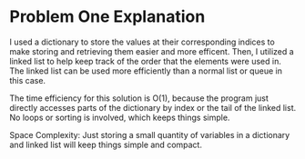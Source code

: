 # Problem One Explanation

I used a dictionary to store the values at their corresponding indices
to make storing and retrieving them easier and more efficent. Then,
I utilized a linked list to help keep track of the order that the 
elements were used in. The linked list can be used more efficiently
than a normal list or queue in this case.

The time efficiency for this solution is O(1), because the program just
directly accesses parts of the dictionary by index or the tail
of the linked list. No loops or sorting is involved, which keeps things 
simple. 

Space Complexity: Just storing a small quantity of variables in a dictionary
and linked list will keep things simple and compact. 